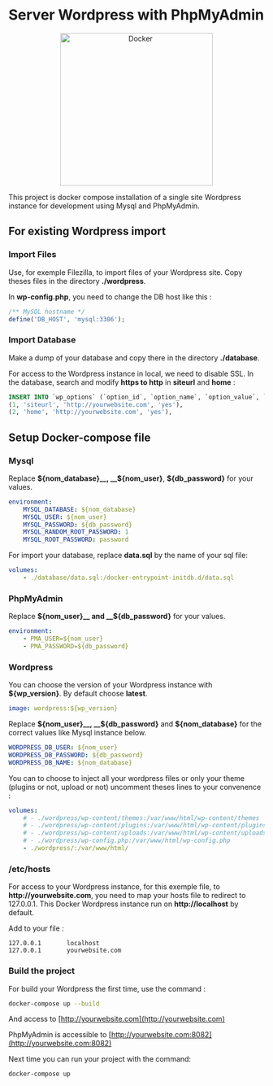 # Server Wordpress with PhpMyAdmin


<p align="center">
<img alt="Docker" src="https://banck.net/wp-content/uploads/2015/08/Wordpress_Docker.png" height="300">
</p>
This project is docker compose installation of a single site Wordpress instance for development using Mysql and PhpMyAdmin.

## For existing Wordpress import

### Import Files

Use, for exemple Filezilla, to import files of your Wordpress site. Copy theses files in the directory __./wordpress__.

In __wp-config.php__, you need to change the DB host like this :
```php
/** MySQL hostname */
define('DB_HOST', 'mysql:3306');
```

### Import Database

Make a dump of your database and copy there in the directory __./database__.

For access to the Wordpress instance in local, we need to disable SSL. In the database, search and modify __https to http__ in __siteurl__ and __home__ :
```sql
INSERT INTO `wp_options` (`option_id`, `option_name`, `option_value`, `autoload`) VALUES
(1, 'siteurl', 'http://yourwebsite.com', 'yes'),
(2, 'home', 'http://yourwebsite.com', 'yes'),
```

## Setup Docker-compose file

### Mysql

Replace __${nom_database}__, __${nom_user}__, __${db_password}__ for your values.
```yml
environment:
    MYSQL_DATABASE: ${nom_database}
    MYSQL_USER: ${nom_user}
    MYSQL_PASSWORD: ${db_password}
    MYSQL_RANDOM_ROOT_PASSWORD: 1
    MYSQL_ROOT_PASSWORD: password
```

For import your database, replace __data.sql__ by the name of your sql file:
```yml
volumes:
    - ./database/data.sql:/docker-entrypoint-initdb.d/data.sql
```

### PhpMyAdmin

Replace __${nom_user}__ and __${db_password}__ for your values.
```yml
environment: 
    - PMA_USER=${nom_user}
    - PMA_PASSWORD=${db_password}
```

### Wordpress

You can choose the version of your Wordpress instance with __${wp_version}__. By default choose __latest__.
```yml
image: wordpress:${wp_version}
```

Replace __${nom_user}__, __${db_password}__ and __${nom_database}__ for the correct values like Mysql instance below.
```yml
WORDPRESS_DB_USER: ${nom_user}
WORDPRESS_DB_PASSWORD: ${db_password}
WORDPRESS_DB_NAME: ${nom_database}
```

You can to choose to inject all your wordpress files or only your theme (plugins or not, upload or not) uncomment theses lines to your convenence :
```yml
volumes:
    # - ./wordpress/wp-content/themes:/var/www/html/wp-content/themes
    # - ./wordpress/wp-content/plugins:/var/www/html/wp-content/plugins
    # - ./wordpress/wp-content/uploads:/var/www/html/wp-content/uploads
    # - ./wordpress/wp-config.php:/var/www/html/wp-config.php
    - ./wordpress/:/var/www/html/
```
### /etc/hosts

For access to your Wordpress instance, for this exemple file, to __http://yourwebsite.com__, you need to map your hosts file to redirect to 127.0.0.1. This Docker Wordpress instance run on __http://localhost__ by default.

Add to your file :
```
127.0.0.1       localhost
127.0.0.1       yourwebsite.com
```

### Build the project

For build your Wordpress the first time, use the command :
```sh
docker-compose up --build
```

And access to [http://yourwebsite.com](http://yourwebsite.com)

PhpMyAdmin is accessible to [http://yourwebsite.com:8082](http://yourwebsite.com:8082)

Next time you can run your project with the command:
```sh
docker-compose up
```

